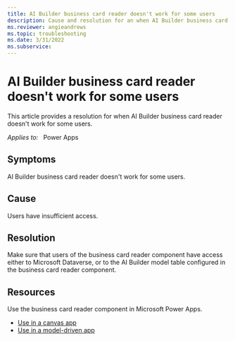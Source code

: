 ```yaml
---
title: AI Builder business card reader doesn't work for some users
description: Cause and resolution for an when AI Builder business card reader doesn't work for some users. 
ms.reviewer: angieandrews
ms.topic: troubleshooting
ms.date: 3/31/2022
ms.subservice: 
---
```

# AI Builder business card reader doesn't work for some users

This article provides a resolution for when AI Builder business card reader doesn't work for some users.

_Applies to:_ &nbsp; Power Apps

## Symptoms

AI Builder business card reader doesn't work for some users.

## Cause

Users have insufficient access.

## Resolution

Make sure that users of the business card reader component have access either to Microsoft Dataverse, or to the AI Builder model table configured in the business card reader component.

## Resources

Use the business card reader component in Microsoft Power Apps.
- [Use in a canvas app](/ai-builder/business-card-reader-component-in-powerapps)
- [Use in a model-driven app](/ai-builder/business-card-reader-component-model-driven)
